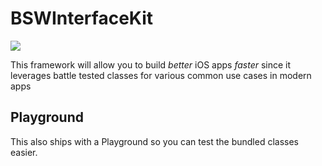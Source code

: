 # BSWInterfaceKit 
![](https://www.bitrise.io/app/b21341a167ad751b/status.svg?token=OaplA3zAmrxJMBh1iY_Rwg&branch=develop)

This framework will allow you to build *better* iOS apps *faster* since it leverages battle tested classes for various common use cases in modern apps

## Playground

This also ships with a Playground so you can test the bundled classes easier.
